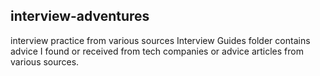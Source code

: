 ## interview-adventures ##
interview practice from various sources
Interview Guides folder contains advice I found or received from tech companies or advice articles from various sources.
